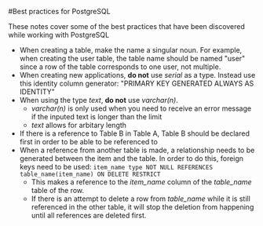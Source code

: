 #Best practices for PostgreSQL

These notes cover some of the best practices that have been discovered while working with PostgreSQL

- When creating a table, make the name a singular noun. For example, when creating the user table, the table name should be
named "user" since a row of the table corresponds to one user, not multiple.
- When creating new applications, **do not** use *serial* as a type. Instead use this identity column generator:
"PRIMARY KEY GENERATED ALWAYS AS IDENTITY"
- When using the type *text*, **do not** use *varchar(n)*.
    - *varchar(n)* is only used when you need to receive an error message if the inputed text is longer than the limit
    - *text* allows for arbitary length
- If there is a reference to Table B in Table A, Table B should be declared first in order to be able to be referenced to
- When a reference from another table is made, a relationship needs to be generated between the item and the table. In order
to do this, foreign keys need to be used: `item_name type NOT NULL REFERENCES table_name(item_name) ON DELETE RESTRICT`
     - This makes a reference to the *item_name* column of the *table_name* table of the row. 
     - If there is an attempt to delete a row from *table_name* while it is still referenced in the other table, it will 
        stop the deletion from happening until all references are deleted first.